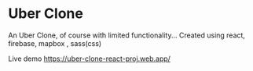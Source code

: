 # Uber Clone

An Uber Clone, of course with limited functionality...
Created using react, firebase, mapbox , sass(css)

Live demo
https://uber-clone-react-proj.web.app/
